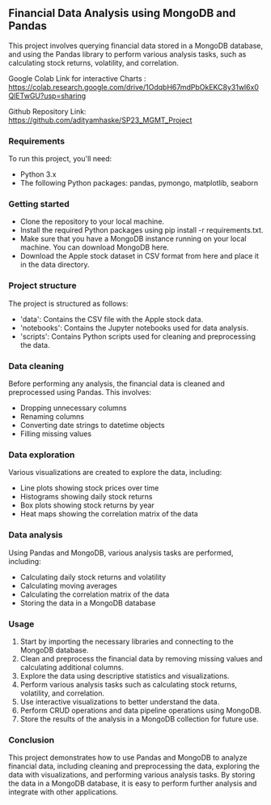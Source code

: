 ## Financial Data Analysis using MongoDB and Pandas
This project involves querying financial data stored in a MongoDB database, and using the Pandas library to perform various analysis tasks, such as calculating stock returns, volatility, and correlation.

Google Colab Link for interactive Charts : https://colab.research.google.com/drive/1OdqbH67mdPbOkEKC8y31wl6x0QlETwGU?usp=sharing 

Github Repository Link: https://github.com/adityamhaske/SP23_MGMT_Project 

### Requirements
To run this project, you'll need:
- Python 3.x
- The following Python packages: pandas, pymongo, matplotlib, seaborn

### Getting started
- Clone the repository to your local machine.
- Install the required Python packages using pip install -r requirements.txt.
- Make sure that you have a MongoDB instance running on your local machine. You can download MongoDB here.
- Download the Apple stock dataset in CSV format from here and place it in the data directory.

### Project structure
The project is structured as follows:

- 'data': Contains the CSV file with the Apple stock data.
- 'notebooks': Contains the Jupyter notebooks used for data analysis.
- 'scripts': Contains Python scripts used for cleaning and preprocessing the data.

### Data cleaning
Before performing any analysis, the financial data is cleaned and preprocessed using Pandas. This involves:

- Dropping unnecessary columns
- Renaming columns
- Converting date strings to datetime objects
- Filling missing values

### Data exploration
Various visualizations are created to explore the data, including:

- Line plots showing stock prices over time
- Histograms showing daily stock returns
- Box plots showing stock returns by year
- Heat maps showing the correlation matrix of the data

### Data analysis
Using Pandas and MongoDB, various analysis tasks are performed, including:

- Calculating daily stock returns and volatility
- Calculating moving averages
- Calculating the correlation matrix of the data
- Storing the data in a MongoDB database


### Usage
1. Start by importing the necessary libraries and connecting to the MongoDB database.
2. Clean and preprocess the financial data by removing missing values and calculating additional columns.
3. Explore the data using descriptive statistics and visualizations.
4. Perform various analysis tasks such as calculating stock returns, volatility, and correlation.
5. Use interactive visualizations to better understand the data.
6. Perform CRUD operations and data pipeline operations using MongoDB.
7. Store the results of the analysis in a MongoDB collection for future use.

### Conclusion
This project demonstrates how to use Pandas and MongoDB to analyze financial data, including cleaning and preprocessing the data, exploring the data with visualizations, and performing various analysis tasks. By storing the data in a MongoDB database, it is easy to perform further analysis and integrate with other applications.
